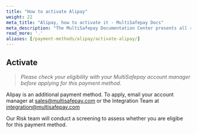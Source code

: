 ```yaml
---
title: "How to activate Alipay"
weight: 22
meta_title: "Alipay, how to activate it - MultiSafepay Docs"
meta_description: "The MultiSafepay Documentation Center presents all relevant information about our Plugins and API. You can also find support pages for payment methods, tools and general questions as well as the contact details of our Support and Integration Teams."
read_more: '.'
aliases: [/payment-methods/alipay/activate-alipay/]
---
```


## Activate 
>_Please check your eligibility with your MultiSafepay account manager before applying for this payment method._

Alipay is an additional payment method. To apply, email your account manager at <sales@multisafepay.com> or the Integration Team at <integration@multisafepay.com>


Our Risk team will conduct a screening to assess whether you are eligibe for this payment method.
